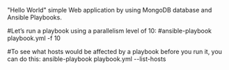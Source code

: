 "Hello World" simple Web application by using MongoDB database and Ansible Playbooks.

#Let’s run a playbook using a parallelism level of 10:
#ansible-playbook playbook.yml -f 10

#To see what hosts would be affected by a playbook before you run it, you can do this:
ansible-playbook playbook.yml --list-hosts
